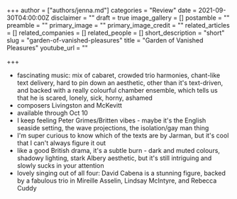 +++
author = ["authors/jenna.md"]
categories = "Review"
date = 2021-09-30T04:00:00Z
disclaimer = ""
draft = true
image_gallery = []
postamble = ""
preamble = ""
primary_image = ""
primary_image_credit = ""
related_articles = []
related_companies = []
related_people = []
short_description = "short"
slug = "garden-of-vanished-pleasures"
title = "Garden of Vanished Pleasures"
youtube_url = ""

+++
* fascinating music: mix of cabaret, crowded trio harmonies, chant-like text delivery, hard to pin down an aesthetic, other than it's text-driven, and backed with a really colourful chamber ensemble, which tells us that he is scared, lonely, sick, horny, ashamed
* composers Livingston and McKevitt
* available through Oct 10
* I keep feeling Peter Grimes/Britten vibes - maybe it's the English seaside setting, the wave projections, the isolation/gay man thing
* I'm super curious to know which of the texts are by Jarman, but it's cool that I can't always figure it out
* like a good British drama, it's a subtle burn - dark and muted colours, shadowy lighting, stark Albery aesthetic, but it's still intriguing and slowly sucks in your attention
* lovely singing out of all four: David Cabena is a stunning figure, backed by a fabulous trio in Mireille Asselin, Lindsay McIntyre, and Rebecca Cuddy